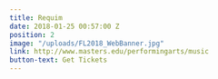 ```yaml
---
title: Requim
date: 2018-01-25 00:57:00 Z
position: 2
image: "/uploads/FL2018_WebBanner.jpg"
link: http://www.masters.edu/performingarts/music
button-text: Get Tickets
---
```


